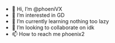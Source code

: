 - 👋 Hi, I’m @phoeniVX
- 👀 I’m interested in GD
- 🌱 I’m currently learning nothing too lazy
- 💞️ I’m looking to collaborate on idk
- 📫 How to reach me phoenix2

<!---
phoeniVX/phoeniVX is a ✨ special ✨ repository because its `README.md` (this file) appears on your GitHub profile.
You can click the Preview link to take a look at your changes.
--->
